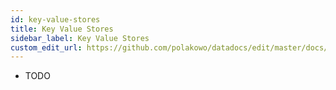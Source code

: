 ```yaml
---
id: key-value-stores
title: Key Value Stores
sidebar_label: Key Value Stores
custom_edit_url: https://github.com/polakowo/datadocs/edit/master/docs/big-data/key-value-stores.md
---
```


- TODO